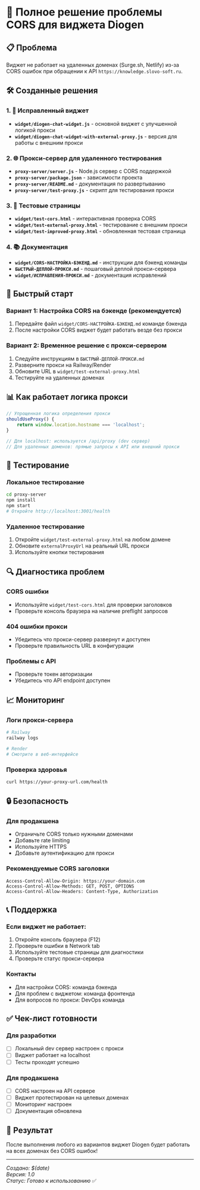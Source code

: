 # 🎯 Полное решение проблемы CORS для виджета Diogen

## 📋 Проблема
Виджет не работает на удаленных доменах (Surge.sh, Netlify) из-за CORS ошибок при обращении к API `https://knowledge.slovo-soft.ru`.

## 🛠️ Созданные решения

### 1. 🔧 Исправленный виджет
- **`widget/diogen-chat-widget.js`** - основной виджет с улучшенной логикой прокси
- **`widget/diogen-chat-widget-with-external-proxy.js`** - версия для работы с внешним прокси

### 2. 🌐 Прокси-сервер для удаленного тестирования
- **`proxy-server/server.js`** - Node.js сервер с CORS поддержкой
- **`proxy-server/package.json`** - зависимости проекта
- **`proxy-server/README.md`** - документация по развертыванию
- **`proxy-server/test-proxy.js`** - скрипт для тестирования прокси

### 3. 📄 Тестовые страницы
- **`widget/test-cors.html`** - интерактивная проверка CORS
- **`widget/test-external-proxy.html`** - тестирование с внешним прокси
- **`widget/test-improved-proxy.html`** - обновленная тестовая страница

### 4. 📚 Документация
- **`widget/CORS-НАСТРОЙКА-БЭКЕНД.md`** - инструкции для бэкенд команды
- **`БЫСТРЫЙ-ДЕПЛОЙ-ПРОКСИ.md`** - пошаговый деплой прокси-сервера
- **`widget/ИСПРАВЛЕНИЯ-ПРОКСИ.md`** - документация исправлений

## 🚀 Быстрый старт

### Вариант 1: Настройка CORS на бэкенде (рекомендуется)
1. Передайте файл `widget/CORS-НАСТРОЙКА-БЭКЕНД.md` команде бэкенда
2. После настройки CORS виджет будет работать везде без прокси

### Вариант 2: Временное решение с прокси-сервером
1. Следуйте инструкциям в `БЫСТРЫЙ-ДЕПЛОЙ-ПРОКСИ.md`
2. Разверните прокси на Railway/Render
3. Обновите URL в `widget/test-external-proxy.html`
4. Тестируйте на удаленных доменах

## 📊 Как работает логика прокси

```javascript
// Упрощенная логика определения прокси
shouldUseProxy() {
    return window.location.hostname === 'localhost';
}

// Для localhost: используется /api/proxy (dev сервер)
// Для удаленных доменов: прямые запросы к API или внешний прокси
```

## 🧪 Тестирование

### Локальное тестирование
```bash
cd proxy-server
npm install
npm start
# Откройте http://localhost:3001/health
```

### Удаленное тестирование
1. Откройте `widget/test-external-proxy.html` на любом домене
2. Обновите `externalProxyUrl` на реальный URL прокси
3. Используйте кнопки тестирования

## 🔍 Диагностика проблем

### CORS ошибки
- Используйте `widget/test-cors.html` для проверки заголовков
- Проверьте консоль браузера на наличие preflight запросов

### 404 ошибки прокси
- Убедитесь что прокси-сервер развернут и доступен
- Проверьте правильность URL в конфигурации

### Проблемы с API
- Проверьте токен авторизации
- Убедитесь что API endpoint доступен

## 📈 Мониторинг

### Логи прокси-сервера
```bash
# Railway
railway logs

# Render
# Смотрите в веб-интерфейсе
```

### Проверка здоровья
```bash
curl https://your-proxy-url.com/health
```

## 🔒 Безопасность

### Для продакшена
- Ограничьте CORS только нужными доменами
- Добавьте rate limiting
- Используйте HTTPS
- Добавьте аутентификацию для прокси

### Рекомендуемые CORS заголовки
```
Access-Control-Allow-Origin: https://your-domain.com
Access-Control-Allow-Methods: GET, POST, OPTIONS
Access-Control-Allow-Headers: Content-Type, Authorization
```

## 📞 Поддержка

### Если виджет не работает:
1. Откройте консоль браузера (F12)
2. Проверьте ошибки в Network tab
3. Используйте тестовые страницы для диагностики
4. Проверьте статус прокси-сервера

### Контакты
- Для настройки CORS: команда бэкенда
- Для проблем с виджетом: команда фронтенда
- Для вопросов по прокси: DevOps команда

## ✅ Чек-лист готовности

### Для разработки
- [ ] Локальный dev сервер настроен с прокси
- [ ] Виджет работает на localhost
- [ ] Тесты проходят успешно

### Для продакшена
- [ ] CORS настроен на API сервере
- [ ] Виджет протестирован на целевых доменах
- [ ] Мониторинг настроен
- [ ] Документация обновлена

## 🎉 Результат

После выполнения любого из вариантов виджет Diogen будет работать на всех доменах без CORS ошибок!

---

*Создано: $(date)*  
*Версия: 1.0*  
*Статус: Готово к использованию* ✅ 